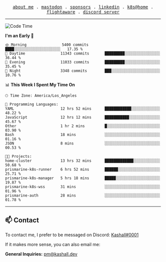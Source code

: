 <p align="center">
  <samp>
    <a href="https://jordanjones.org/">about me</a> .
    <a rel="me" href="https://mastodon.social/@kashall">mastodon</a> .
    <a href="https://github.com/sponsors/kashalls">sponsors</a> .
    <a href="https://linkedin.com/in/jordpjones">linkedin</a> .
    <a href="https://github.com/kashalls/home-cluster">k8s@home</a> .
    <a href="https://flightaware.com/adsb/stats/user/kashalls">flightaware</a> .
    <a href="https://discord.gg/V2WrCfqba9">discord server</a>
  </samp>
</p>

---

<!--START_SECTION:waka-->
![Code Time](http://img.shields.io/badge/Code%20Time-1%2C476%20hrs%2046%20mins-blue)

**I'm an Early 🐤** 

```text
🌞 Morning                5400 commits        ████░░░░░░░░░░░░░░░░░░░░░   17.35 % 
🌆 Daytime                11343 commits       █████████░░░░░░░░░░░░░░░░   36.44 % 
🌃 Evening                11033 commits       █████████░░░░░░░░░░░░░░░░   35.45 % 
🌙 Night                  3348 commits        ███░░░░░░░░░░░░░░░░░░░░░░   10.76 % 
```


📊 **This Week I Spent My Time On** 

```text
🕑︎ Time Zone: America/Los_Angeles

💬 Programming Languages: 
YAML                     12 hrs 52 mins      ████████████░░░░░░░░░░░░░   48.22 % 
JavaScript               12 hrs 12 mins      ███████████░░░░░░░░░░░░░░   45.67 % 
Other                    1 hr 2 mins         █░░░░░░░░░░░░░░░░░░░░░░░░   03.90 % 
Bash                     18 mins             ░░░░░░░░░░░░░░░░░░░░░░░░░   01.16 % 
JSON                     8 mins              ░░░░░░░░░░░░░░░░░░░░░░░░░   00.53 % 

🐱‍💻 Projects: 
home-cluster             13 hrs 32 mins      █████████████░░░░░░░░░░░░   50.68 % 
prismarine-k8s-runner    6 hrs 52 mins       ██████░░░░░░░░░░░░░░░░░░░   25.71 % 
prismarine-k8s-manager   5 hrs 18 mins       █████░░░░░░░░░░░░░░░░░░░░   19.87 % 
prismarine-k8s-wss       31 mins             ░░░░░░░░░░░░░░░░░░░░░░░░░   01.96 % 
prismarine-auth          28 mins             ░░░░░░░░░░░░░░░░░░░░░░░░░   01.78 % 
```


<!--END_SECTION:waka-->

---

## 📫 Contact

To contact me, I prefer to be messaged on Discord:  [Kashall#0001](https://discord.com/users/201077739589992448)

If it makes more sense, you can also email me:

**General Inquiries:** pm@kashall.dev  
